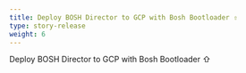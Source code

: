 ```yaml
---
title: Deploy BOSH Director to GCP with Bosh Bootloader ⇧
type: story-release
weight: 6
---
```


Deploy BOSH Director to GCP with Bosh Bootloader ⇧